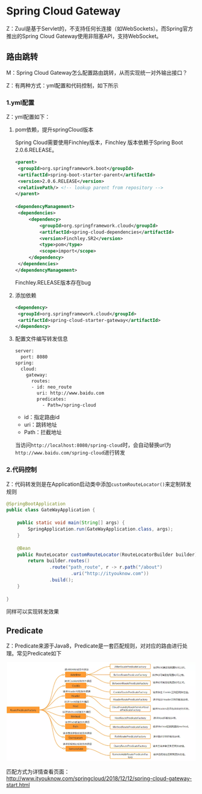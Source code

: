 # Spring Cloud Gateway

Z：Zuul是基于Servlet的，不支持任何长连接（如WebSockets）。而Spring官方推出的Spring Cloud Gateway使用非阻塞API，支持WebSocket。   

## 路由跳转

M：Spring Cloud Gateway怎么配置路由跳转，从而实现统一对外输出接口？

Z：有两种方式：yml配置和代码控制，如下所示

### 1.yml配置

Z：yml配置如下：

1. pom依赖，提升springCloud版本

   Spring Cloud需要使用Finchley版本，Finchley 版本依赖于Spring Boot 2.0.6.RELEASE。

   ```xml
   <parent>
   	<groupId>org.springframework.boot</groupId>
   	<artifactId>spring-boot-starter-parent</artifactId>
   	<version>2.0.6.RELEASE</version>
   	<relativePath/> <!-- lookup parent from repository -->
   </parent>
   
   <dependencyManagement>
   	<dependencies>
   		<dependency>
   			<groupId>org.springframework.cloud</groupId>
   			<artifactId>spring-cloud-dependencies</artifactId>
   			<version>Finchley.SR2</version>
   			<type>pom</type>
   			<scope>import</scope>
   		</dependency>
   	</dependencies>
   </dependencyManagement>
   ```

   Finchley.RELEASE版本存在bug

2. 添加依赖

   ```xml
   <dependency>
   	<groupId>org.springframework.cloud</groupId>
   	<artifactId>spring-cloud-starter-gateway</artifactId>
   </dependency>
   ```

3. 配置文件编写转发信息

   ```properties
   server:
     port: 8080
   spring:
     cloud:
       gateway:
         routes:
         - id: neo_route
           uri: http://www.baidu.com
           predicates:
             - Path=/spring-cloud
   ```

   - id：指定路由id  
   - uri：跳转地址
   - Path：拦截地址

   当访问``http://localhost:8080/spring-cloud``时，会自动替换url为``http://www.baidu.com/spring-cloud``进行转发   

### 2.代码控制

Z：代码转发则是在Application启动类中添加``customRouteLocator()``来定制转发规则

```java
@SpringBootApplication
public class GateWayApplication {

	public static void main(String[] args) {
		SpringApplication.run(GateWayApplication.class, args);
	}

	@Bean
	public RouteLocator customRouteLocator(RouteLocatorBuilder builder) {
		return builder.routes()
				.route("path_route", r -> r.path("/about")
						.uri("http://ityouknow.com"))
				.build();
	}

}
```

同样可以实现转发效果  

## Predicate

Z：Predicate来源于Java8，Predicate是一套匹配规则，对对应的路由进行处理。常见Predicate如下

![](../imgs/z02.png)  

 匹配方式为详情查看页面：http://www.ityouknow.com/springcloud/2018/12/12/spring-cloud-gateway-start.html   